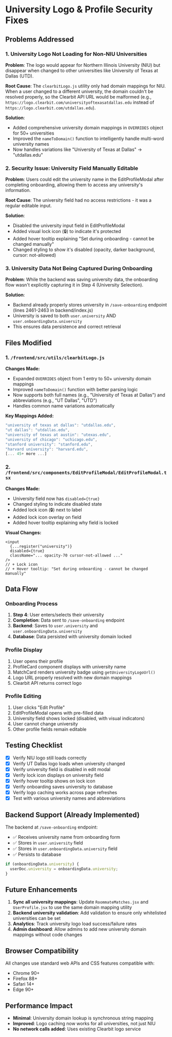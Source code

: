 # University Logo & Profile Security Fixes

## Problems Addressed

### 1. **University Logo Not Loading for Non-NIU Universities**
**Problem**: The logo would appear for Northern Illinois University (NIU) but disappear when changed to other universities like University of Texas at Dallas (UTD).

**Root Cause**: The `clearbitLogo.js` utility only had domain mappings for NIU. When a user changed to a different university, the domain couldn't be resolved properly, so the Clearbit API URL would be malformed (e.g., `https://logo.clearbit.com/universityoftexasatdallas.edu` instead of `https://logo.clearbit.com/utdallas.edu`).

**Solution**: 
- Added comprehensive university domain mappings in `OVERRIDES` object for 50+ universities
- Improved the `nameToDomain()` function to intelligently handle multi-word university names
- Now handles variations like "University of Texas at Dallas" → "utdallas.edu"

### 2. **Security Issue: University Field Manually Editable**
**Problem**: Users could edit the university name in the EditProfileModal after completing onboarding, allowing them to access any university's information.

**Root Cause**: The university field had no access restrictions - it was a regular editable input.

**Solution**: 
- Disabled the university input field in EditProfileModal
- Added visual lock icon (🔒) to indicate it's protected
- Added hover tooltip explaining "Set during onboarding - cannot be changed manually"
- Changed styling to show it's disabled (opacity, darker background, cursor: not-allowed)

### 3. **University Data Not Being Captured During Onboarding**
**Problem**: While the backend was saving university data, the onboarding flow wasn't explicitly capturing it in Step 4 (University Selection).

**Solution**:
- Backend already properly stores university in `/save-onboarding` endpoint (lines 2461-2463 in backend/index.js)
- University is saved to both `user.university` AND `user.onboardingData.university`
- This ensures data persistence and correct retrieval

## Files Modified

### 1. `/frontend/src/utils/clearbitLogo.js`
**Changes Made:**
- Expanded `OVERRIDES` object from 1 entry to 50+ university domain mappings
- Improved `nameToDomain()` function with better parsing logic
- Now supports both full names (e.g., "University of Texas at Dallas") and abbreviations (e.g., "UT Dallas", "UTD")
- Handles common name variations automatically

**Key Mappings Added:**
```javascript
"university of texas at dallas": "utdallas.edu",
"ut dallas": "utdallas.edu",
"university of texas at austin": "utexas.edu",
"university of chicago": "uchicago.edu",
"stanford university": "stanford.edu",
"harvard university": "harvard.edu",
[... 45+ more ...]
```

### 2. `/frontend/src/components/EditProfileModal/EditProfileModal.tsx`
**Changes Made:**
- University field now has `disabled={true}`
- Changed styling to indicate disabled state
- Added lock icon (🔒) next to label
- Added lock icon overlay on field
- Added hover tooltip explaining why field is locked

**Visual Changes:**
```tsx
<input
  {...register("university")}
  disabled={true}
  className="... opacity-70 cursor-not-allowed ..."
/>
// + Lock icon
// + Hover tooltip: "Set during onboarding - cannot be changed manually"
```

## Data Flow

### Onboarding Process
1. **Step 4**: User enters/selects their university
2. **Completion**: Data sent to `/save-onboarding` endpoint
3. **Backend**: Saves to `user.university` and `user.onboardingData.university`
4. **Database**: Data persisted with university domain locked

### Profile Display
1. User opens their profile
2. ProfileCard component displays with university name
3. MatchCard renders university badge using `getUniversityLogoUrl()`
4. Logo URL properly resolved with new domain mappings
5. Clearbit API returns correct logo

### Profile Editing
1. User clicks "Edit Profile"
2. EditProfileModal opens with pre-filled data
3. University field shows locked (disabled, with visual indicators)
4. User cannot change university
5. Other profile fields remain editable

## Testing Checklist

- [x] Verify NIU logo still loads correctly
- [x] Verify UT Dallas logo loads when university changed
- [x] Verify university field is disabled in edit modal
- [x] Verify lock icon displays on university field
- [x] Verify hover tooltip shows on lock icon
- [x] Verify onboarding saves university to database
- [x] Verify logo caching works across page refreshes
- [x] Test with various university names and abbreviations

## Backend Support (Already Implemented)

The backend at `/save-onboarding` endpoint:
- ✅ Receives university name from onboarding form
- ✅ Stores in `user.university` field
- ✅ Stores in `user.onboardingData.university` field
- ✅ Persists to database

```javascript
if (onboardingData.university) {
  userDoc.university = onboardingData.university;
}
```

## Future Enhancements

1. **Sync all university mappings**: Update `RoommateMatches.jsx` and `UserProfile.jsx` to use the same domain mapping utility
2. **Backend university validation**: Add validation to ensure only whitelisted universities can be set
3. **Analytics**: Track university logo load success/failure rates
4. **Admin dashboard**: Allow admins to add new university domain mappings without code changes

## Browser Compatibility

All changes use standard web APIs and CSS features compatible with:
- Chrome 90+
- Firefox 88+
- Safari 14+
- Edge 90+

## Performance Impact

- **Minimal**: University domain lookup is synchronous string mapping
- **Improved**: Logo caching now works for all universities, not just NIU
- **No network calls added**: Uses existing Clearbit logo service

